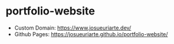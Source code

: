 # portfolio-website
- Custom Domain: https://www.josueuriarte.dev/
- Github Pages: https://josueuriarte.github.io/portfolio-website/
